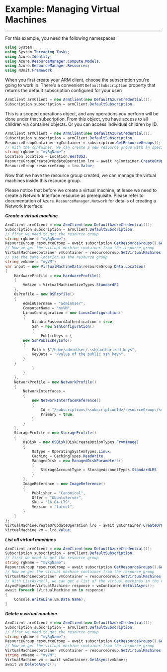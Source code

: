 # Example: Managing Virtual Machines

--------------------------------------
For this example, you need the following namespaces:

```C# Snippet:Managing_VirtualMachines_Namespaces
using System;
using System.Threading.Tasks;
using Azure.Identity;
using Azure.ResourceManager.Compute.Models;
using Azure.ResourceManager.Resources;
using NUnit.Framework;
```

When you first create your ARM client, choose the subscription you're going to work in. There's a convenient `DefaultSubscription` property that returns the default subscription configured for your user:

```C# Snippet:Readme_DefaultSubscription
ArmClient armClient = new ArmClient(new DefaultAzureCredential());
Subscription subscription = armClient.DefaultSubscription;
```

This is a scoped operations object, and any operations you perform will be done under that subscription. From this object, you have access to all children via container objects. Or you can access individual children by ID.

```C# Snippet:Readme_GetResourceGroupContainer
ArmClient armClient = new ArmClient(new DefaultAzureCredential());
Subscription subscription = armClient.DefaultSubscription;
ResourceGroupContainer rgContainer = subscription.GetResourceGroups();
// With the container, we can create a new resource group with an specific name
string rgName = "myRgName";
Location location = Location.WestUS2;
ResourceGroupCreateOrUpdateOperation lro = await rgContainer.CreateOrUpdateAsync(rgName, new ResourceGroupData(location));
ResourceGroup resourceGroup = lro.Value;
```

Now that we have the resource group created, we can manage the virtual machines inside this resource group.

Please notice that before we create a virtual machine, at lease we need to create a Network Interface resource as prerequisite. Please refer to documentation of `Azure.ResourceManager.Network` for details of creating a Network Interface.

***Create a virtual machine***

```C# Snippet:Managing_VirtualMachines_CreateAVirtualMachine
ArmClient armClient = new ArmClient(new DefaultAzureCredential());
Subscription subscription = armClient.DefaultSubscription;
// first we need to get the resource group
string rgName = "myRgName";
ResourceGroup resourceGroup = await subscription.GetResourceGroups().GetAsync(rgName);
// Now we get the virtual machine container from the resource group
VirtualMachineContainer vmContainer = resourceGroup.GetVirtualMachines();
// Use the same location as the resource group
string vmName = "myVM";
var input = new VirtualMachineData(resourceGroup.Data.Location)
{
    HardwareProfile = new HardwareProfile()
    {
        VmSize = VirtualMachineSizeTypes.StandardF2
    },
    OsProfile = new OSProfile()
    {
        AdminUsername = "adminUser",
        ComputerName = "myVM",
        LinuxConfiguration = new LinuxConfiguration()
        {
            DisablePasswordAuthentication = true,
            Ssh = new SshConfiguration()
            {
                PublicKeys = {
        new SshPublicKeyInfo()
        {
            Path = $"/home/adminUser/.ssh/authorized_keys",
            KeyData = "<value of the public ssh key>",
        }
    }
            }
        }
    },
    NetworkProfile = new NetworkProfile()
    {
        NetworkInterfaces =
        {
            new NetworkInterfaceReference()
            {
                Id = "/subscriptions/<subscriptionId>/resourceGroups/<rgName>/providers/Microsoft.Network/networkInterfaces/<nicName>",
                Primary = true,
            }
        }
    },
    StorageProfile = new StorageProfile()
    {
        OsDisk = new OSDisk(DiskCreateOptionTypes.FromImage)
        {
            OsType = OperatingSystemTypes.Linux,
            Caching = CachingTypes.ReadWrite,
            ManagedDisk = new ManagedDiskParameters()
            {
                StorageAccountType = StorageAccountTypes.StandardLRS
            }
        },
        ImageReference = new ImageReference()
        {
            Publisher = "Canonical",
            Offer = "UbuntuServer",
            Sku = "16.04-LTS",
            Version = "latest",
        }
    }
};
VirtualMachineCreateOrUpdateOperation lro = await vmContainer.CreateOrUpdateAsync(vmName, input);
VirtualMachine vm = lro.Value;
```

***List all virtual machines***

```C# Snippet:Managing_VirtualMachines_ListAllVirtualMachines
ArmClient armClient = new ArmClient(new DefaultAzureCredential());
Subscription subscription = armClient.DefaultSubscription;
// first we need to get the resource group
string rgName = "myRgName";
ResourceGroup resourceGroup = await subscription.GetResourceGroups().GetAsync(rgName);
// Now we get the virtual machine container from the resource group
VirtualMachineContainer vmContainer = resourceGroup.GetVirtualMachines();
// With ListAsync(), we can get a list of the virtual machines in the container
AsyncPageable<VirtualMachine> response = vmContainer.GetAllAsync();
await foreach (VirtualMachine vm in response)
{
    Console.WriteLine(vm.Data.Name);
}
```

***Delete a virtual machine***

```C# Snippet:Managing_VirtualMachines_DeleteVirtualMachine
ArmClient armClient = new ArmClient(new DefaultAzureCredential());
Subscription subscription = armClient.DefaultSubscription;
// first we need to get the resource group
string rgName = "myRgName";
ResourceGroup resourceGroup = await subscription.GetResourceGroups().GetAsync(rgName);
// Now we get the virtual machine container from the resource group
VirtualMachineContainer vmContainer = resourceGroup.GetVirtualMachines();
string vmName = "myVM";
VirtualMachine vm = await vmContainer.GetAsync(vmName);
await vm.DeleteAsync();
```
